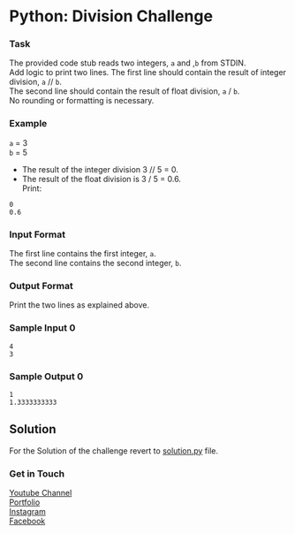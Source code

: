 # Python: Division Challenge

### Task
The provided code stub reads two integers, `a` and ,`b` from STDIN. <br />
Add logic to print two lines. The first line should contain the result of integer division, `a` // `b`. <br /> 
The second line should contain the result of float division, `a` / `b`. <br />
No rounding or formatting is necessary.
### Example
`a` = 3 <br />
`b` = 5 <br />
- The result of the integer division 3 // 5 = 0.
- The result of the float division is 3 / 5 = 0.6. <br />
Print:
```
0
0.6
```
### Input Format 
The first line contains the first integer, `a`. <br />
The second line contains the second integer, `b`. <br />
### Output Format
Print the two lines as explained above. 
### Sample Input 0
```
4
3
```
### Sample Output 0
```
1
1.3333333333
```

## Solution
For the Solution of the challenge revert to [solution.py](./solution.py) file.

### Get in Touch
[Youtube Channel](https://www.youtube.com/channel/UC9xQ06-ObRbAIqk4OUnlXeg)<br />
[Portfolio](https://imamdin-salimi.netlify.app)<br />
[Instagram](https://www.instagram.com/imamdinsalimi/)<br />
[Facebook](https://www.facebook.com/imamdin.salimi)<br />


